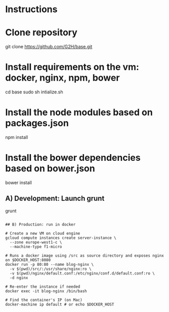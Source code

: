 # Instructions

# Clone repository
git clone https://github.com/G2H/base.git

# Install requirements on the vm: docker, nginx, npm, bower
cd base
sudo sh intialize.sh

# Install the node modules based on packages.json
npm install
# Install the bower dependencies based on bower.json
bower install

## A) Development: Launch grunt
grunt
```

## B) Production: run in docker

# Create a new VM on cloud engine
gcloud compute instances create server-instance \
  --zone europe-west1-c \
  --machine-type f1-micro

# Runs a docker image using /src as source directory and exposes nginx on $DOCKER_HOST:8080
docker run -p 80:80 --name blog-nginx \
  -v $(pwd)/src/:/usr/share/nginx:ro \
  -v $(pwd)/nginx/default.conf:/etc/nginx/conf.d/default.conf:ro \
  -d nginx

# Re-enter the instance if needed
docker exec -it blog-nginx /bin/bash

# Find the container's IP (on Mac)
docker-machine ip default # or echo $DOCKER_HOST
```